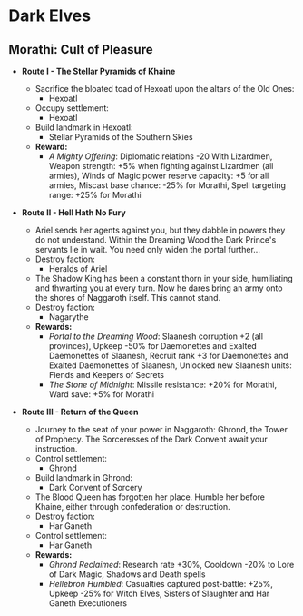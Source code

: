 # Dark Elves

## Morathi: Cult of Pleasure

* **Route I - The Stellar Pyramids of Khaine**
  * Sacrifice the bloated toad of Hexoatl upon the altars of the Old Ones: 
    * Hexoatl
  * Occupy settlement: 
    * Hexoatl
  * Build landmark in Hexoatl: 
    * Stellar Pyramids of the Southern Skies
  * **Reward:** 
    * _A Mighty Offering_: Diplomatic relations -20 With Lizardmen, Weapon strength: +5% when fighting against Lizardmen 
    (all armies), Winds of Magic power reserve capacity: +5 for all armies, Miscast base chance: -25% for Morathi, Spell 
    targeting range: +25% for Morathi

* **Route II - Hell Hath No Fury**
  * Ariel sends her agents against you, but they dabble in powers they do not understand. Within the Dreaming Wood the 
  Dark Prince's servants lie in wait. You need only widen the portal further...
  * Destroy faction: 
    * Heralds of Ariel
  * The Shadow King has been a constant thorn in your side, humiliating and thwarting you at every turn. Now he dares 
  bring an army onto the shores of Naggaroth itself. This cannot stand.
  * Destroy faction: 
    * Nagarythe
  * **Rewards:** 
    * _Portal to the Dreaming Wood_: Slaanesh corruption +2 (all provinces), Upkeep -50% for Daemonettes and Exalted 
    Daemonettes of Slaanesh, Recruit rank +3 for Daemonettes and Exalted Daemonettes of Slaanesh, Unlocked new Slaanesh 
    units: Fiends and Keepers of Secrets
    * _The Stone of Midnight_: Missile resistance: +20% for Morathi, Ward save: +5% for Morathi

* **Route III - Return of the Queen**
  * Journey to the seat of your power in Naggaroth: Ghrond, the Tower of Prophecy. The Sorceresses of the Dark Convent 
  await your instruction.
  * Control settlement: 
    * Ghrond
  * Build landmark in Ghrond: 
    * Dark Convent of Sorcery
  * The Blood Queen has forgotten her place. Humble her before Khaine, either through confederation or destruction.
  * Destroy faction: 
    * Har Ganeth
  * Control settlement: 
    * Har Ganeth
  * **Rewards:** 
    * _Ghrond Reclaimed_: Research rate +30%, Cooldown -20% to Lore of Dark Magic, Shadows and Death spells
    * _Hellebron Humbled_: Casualties captured post-battle: +25%, Upkeep -25% for Witch Elves, Sisters of Slaughter and 
    Har Ganeth Executioners
